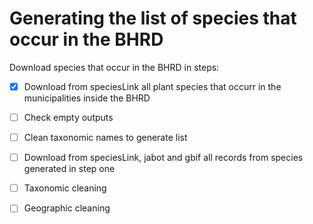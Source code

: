 # Generating the list of species that occur in the BHRD 

Download species that occur in the BHRD in steps:

- [x] Download from speciesLink all plant species that occurr in the municipalities inside the BHRD

- [ ] Check empty outputs

- [ ] Clean taxonomic names to generate list

- [ ] Download from speciesLink, jabot and gbif all records from species generated in step one 

- [ ] Taxonomic cleaning

- [ ] Geographic cleaning
